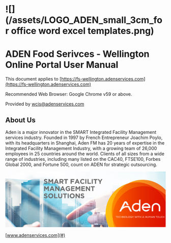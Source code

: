 # ![](/assets/LOGO_ADEN_small_3cm_for office word excel templates.png)

# ADEN Food Serivces - Wellington Online Portal User Manual

This document applies to [https://fs-wellington.adenservices.com](https://fs-wellington.adenservices.com)

Recommended Web Browser: Google Chrome v59 or above.

Provided by wcis@adenservices.com





## About Us

Aden is a major innovator in the SMART Integrated Facility Management services industry. Founded in 1997 by French Entrepreneur Joachim Poylo, with its headquarters in Shanghai, Aden FM has 20 years of expertise in the Integrated Facility Management Industry, with a growing team of 26,000 employees in 25 countries around the world. Clients of all sizes from a wide range of industries, including many listed on the CAC40, FTSE100, Forbes Global 2000, and Fortune 500, count on ADEN for strategic outsourcing.

![](/src/AAEAAQAAAAAAAAp7AAAAJDllOTQxNjg2LWUwNDctNGY1ZC04MjMzLTg4OWQ5Y2U2NjkyZQ.png)

[www.adenservices.com](#)



